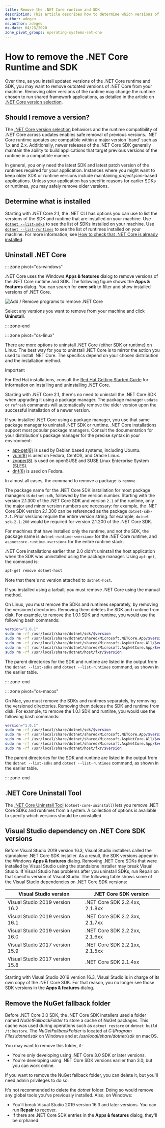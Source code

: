 ```yaml
---
title: Remove the .NET Core runtime and SDK
description: This article describes how to determine which versions of the .NET Core Runtime and SDK are currently installed, and then, how to remove them on Windows, Mac, and Linux.
author: adegeo
ms.author: adegeo
ms.date: 04/28/2020
zone_pivot_groups: operating-systems-set-one
---
```


# How to remove the .NET Core Runtime and SDK

Over time, as you install updated versions of the .NET Core runtime and SDK, you may want to remove outdated versions of .NET Core from your machine. Removing older versions of the runtime may change the runtime chosen to run shared framework applications, as detailed in the article on [.NET Core version selection](../versions/selection.md).

## Should I remove a version?

The [.NET Core version selection](../versions/selection.md) behaviors and the runtime compatibility of .NET Core across updates enables safe removal of previous versions. .NET Core runtime updates are compatible within a major version 'band' such as 1.x and 2.x. Additionally, newer releases of the .NET Core SDK generally maintain the ability to build applications that target previous versions of the runtime in a compatible manner.

In general, you only need the latest SDK and latest patch version of the runtimes required for your application. Instances where you might want to keep older SDK or runtime versions include maintaining *project.json*-based applications. Unless your application has specific reasons for earlier SDKs or runtimes, you may safely remove older versions.

## Determine what is installed

Starting with .NET Core 2.1, the .NET CLI has options you can use to list the versions of the SDK and runtime that are installed on your machine.  Use [`dotnet --list-sdks`](../tools/dotnet.md#options) to see the list of SDKs installed on your machine. Use [`dotnet --list-runtimes`](../tools/dotnet.md#options) to see the list of runtimes installed on your machine. For more information, see [How to check that .NET Core is already installed](how-to-detect-installed-versions.md).

## Uninstall .NET Core

::: zone pivot="os-windows"

.NET Core uses the Windows **Apps & features** dialog to remove versions of the .NET Core runtime and SDK. The following figure shows the **Apps & features** dialog. You can search for **core sdk** to filter and show installed versions of .NET Core.

![Add / Remove programs to remove .NET Core](./media/remove-runtime-sdk-versions/programs-and-features.png)

Select any versions you want to remove from your machine and click **Uninstall**.

::: zone-end

::: zone pivot="os-linux"

There are more options to uninstall .NET Core (either SDK or runtime) on Linux. The best way for you to uninstall .NET Core is to mirror the action you used to install .NET Core. The specifics depend on your chosen distribution and the installation method.

> [!IMPORTANT]
> For Red Hat installations, consult the [Red Hat Getting Started Guide](https://access.redhat.com/documentation/en-us/net_core/2.0/html/getting_started_guide/gs_install_dotnet#install_register_rehel) for information on installing and uninstalling .NET Core.

Starting with .NET Core 2.1, there's no need to uninstall the .NET Core SDK when upgrading it using a package manager. The package manager `update` or `refresh` commands will automatically remove the older version upon the successful installation of a newer version.

If you installed .NET Core using a package manager, you use that same package manager to uninstall .NET SDK or runtime. .NET Core installations support most popular package managers. Consult the documentation for your distribution's package manager for the precise syntax in your environment:

- [apt-get(8)](https://linux.die.net/man/8/apt-get) is used by Debian based systems, including Ubuntu.
- [yum(8)](https://linux.die.net/man/8/yum) is used on Fedora, CentOS, and Oracle Linux.
- [zypper(8)](https://en.opensuse.org/SDB:Zypper_manual_(plain)) is used on openSUSE and SUSE Linux Enterprise System (SLES).
- [dnf(8)](https://dnf.readthedocs.io/en/latest/command_ref.html) is used on Fedora.

In almost all cases, the command to remove a package is `remove`.

The package name for the .NET Core SDK installation for most package managers is `dotnet-sdk`, followed by the version number. Starting with the version 2.1.300 of the .NET Core SDK and version `2.1` of the runtime, only the major and minor version numbers are necessary: for example, the .NET Core SDK version 2.1.300 can be referenced as the package `dotnet-sdk-2.1`. Prior versions require the entire version string: for example, `dotnet-sdk-2.1.200` would be required for version 2.1.200 of the .NET Core SDK.

For machines that have installed only the runtime, and not the SDK, the package name is `dotnet-runtime-<version>` for the .NET Core runtime, and `aspnetcore-runtime-<version>` for the entire runtime stack.

.NET Core installations earlier than 2.0 didn't uninstall the host application when the SDK was uninstalled using the package manager. Using `apt-get`, the command is:

```bash
apt-get remove dotnet-host
```

Note that there's no version attached to `dotnet-host`.

If you installed using a tarball, you must remove .NET Core using the manual method.

On Linux, you must remove the SDKs and runtimes separately, by removing the versioned directories. Removing them deletes the SDK and runtime from disk. For example, to remove the 1.0.1 SDK and runtime, you would use the following bash commands:

```bash
version="1.0.1"
sudo rm -rf /usr/local/share/dotnet/sdk/$version
sudo rm -rf /usr/local/share/dotnet/shared/Microsoft.NETCore.App/$version
sudo rm -rf /usr/local/share/dotnet/shared/Microsoft.AspNetCore.All/$version
sudo rm -rf /usr/local/share/dotnet/shared/Microsoft.AspNetCore.App/$version
sudo rm -rf /usr/local/share/dotnet/host/fxr/$version
```

The parent directories for the SDK and runtime are listed in the output from the `dotnet --list-sdks` and `dotnet --list-runtimes` command, as shown in the earlier table.

::: zone-end

::: zone pivot="os-macos"

On Mac, you must remove the SDKs and runtimes separately, by removing the versioned directories. Removing them deletes the SDK and runtime from disk. For example, to remove the 1.0.1 SDK and runtime, you would use the following bash commands:

```bash
version="1.0.1"
sudo rm -rf /usr/local/share/dotnet/sdk/$version
sudo rm -rf /usr/local/share/dotnet/shared/Microsoft.NETCore.App/$version
sudo rm -rf /usr/local/share/dotnet/shared/Microsoft.AspNetCore.All/$version
sudo rm -rf /usr/local/share/dotnet/shared/Microsoft.AspNetCore.App/$version
sudo rm -rf /usr/local/share/dotnet/host/fxr/$version
```

The parent directories for the SDK and runtime are listed in the output from the `dotnet --list-sdks` and `dotnet --list-runtimes` command, as shown in the earlier table.

::: zone-end

## .NET Core Uninstall Tool

The [.NET Core Uninstall Tool](../additional-tools/uninstall-tool.md) (`dotnet-core-uninstall`) lets you remove .NET Core SDKs and runtimes from a system. A collection of options is available to specify which versions should be uninstalled.

## Visual Studio dependency on .NET Core SDK versions

Before Visual Studio 2019 version 16.3, Visual Studio installers called the standalone .NET Core SDK installer. As a result, the SDK versions appear in the Windows **Apps & features** dialog. Removing .NET Core SDKs that were installed by Visual Studio using the standalone installer may break Visual Studio. If Visual Studio has problems after you uninstall SDKs, run Repair on that specific version of Visual Studio. The following table shows some of the Visual Studio dependencies on .NET Core SDK versions:

| Visual Studio version           | .NET Core SDK version          |
|---------------------------------|--------------------------------|
| Visual Studio 2019 version 16.2 | .NET Core SDK 2.2.4xx, 2.1.8xx |
| Visual Studio 2019 version 16.1 | .NET Core SDK 2.2.3xx, 2.1.7xx |
| Visual Studio 2019 version 16.0 | .NET Core SDK 2.2.2xx, 2.1.6xx |
| Visual Studio 2017 version 15.9 | .NET Core SDK 2.2.1xx, 2.1.5xx |
| Visual Studio 2017 version 15.8 | .NET Core SDK 2.1.4xx          |

Starting with Visual Studio 2019 version 16.3, Visual Studio is in charge of its own copy of the .NET Core SDK. For that reason, you no longer see those SDK versions in the **Apps & features** dialog.

## Remove the NuGet fallback folder

Before .NET Core 3.0 SDK, the .NET Core SDK installers used a folder named *NuGetFallbackFolder* to store a cache of NuGet packages. This cache was used during operations such as `dotnet restore` or `dotnet build /t:Restore`. The *NuGetFallbackFolder* is located at *C:\Program Files\dotnet\sdk* on Windows and at */usr/local/share/dotnet/sdk* on macOS.

You may want to remove this folder, if:

- You're only developing using .NET Core 3.0 SDK or later versions.
- You're developing using .NET Core SDK versions earlier than 3.0, but you can work online.

If you want to remove the NuGet fallback folder, you can delete it, but you'll need admin privileges to do so.

It's not recommended to delete the *dotnet* folder. Doing so would remove any global tools you've previously installed. Also, on Windows:

- You'll break Visual Studio 2019 version 16.3 and later versions. You can run **Repair** to recover.
- If there are .NET Core SDK entries in the **Apps & features** dialog, they'll be orphaned.

